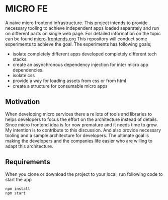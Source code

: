 # MICRO FE
A naive micro frontend infrastructure. This project intends to provide necessary tooling 
to achieve independent apps loaded separately and run on different parts on single web page.
For detailed information on the topic can be found [micro-frontends.org](https://micro-frontends.org/)
This repository will conduct some experiments to achieve the goal. The experiments has following
goals;
 * isolate completely different apps developed completely different tech stacks.
 * create an asynchronous dependency injection for inter micro app dependencies.
 * isolate css
 * provide a way for loading assets from css or from html
 * create a structure for consumable micro apps
## Motivation
When developing micro services there a re lots of tools and libraries to helps developers
to focus the effort on the architecture instead of details. Since micro frontend idea is
for now premature and it needs time to grow. My intention is to contribute to this discussion.
And also provide necessary tooling and a sample architecture for developers. The ultimate 
goal is making the developers and the companies life easier who are willing to adapt this
architecture.
## Requirements
When you clone or download the project to your local, run following code to start the app
````bash
npm install
npm start
````
